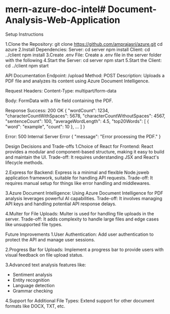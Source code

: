 # mern-azure-doc-intel#   D o c u m e n t - A n a l y s i s - W e b - A p p l i c a t i o n 
 
Setup Instructions

1.Clone the Repository:
  git clone https://github.com/amprajasri/azure.git
  cd azure
2.Install Dependencies: 
  Server:
   cd server
   npm install
  Client:
   cd ../client
   npm install
3.Create .env File: Create a .env file in the server folder with the following
4.Start the Server:
  cd server
  npm start
5.Start the Client:
   cd ../client
   npm start


API Documentation
Endpoint: /upload Method: POST Description: Uploads a PDF file and analyzes its content using Azure Document Intelligence.

Request
Headers: Content-Type: multipart/form-data

Body: FormData with a file field containing the PDF.

Response
Success: 200 OK
{
  "wordCount": 1234,
  "characterCountWithSpaces": 5678,
  "characterCountWithoutSpaces": 4567,
  "sentenceCount": 100,
  "averageWordLength": 4.5,
  "top20Words": [
    { "word": "example", "count": 10 },
    ...
  ]
}


Error: 500 Internal Server Error
{
  "message": "Error processing the PDF."
}


Design Decisions and Trade-offs
1.Choice of React for Frontend: React provides a modular and component-based structure, making it easy to build and maintain the UI. Trade-off: It requires understanding JSX and React's lifecycle methods.

2.Express for Backend: Express is a minimal and flexible Node.jsweb application framework, suitable for handling API requests. Trade-off: It requires manual setup for things like error handling and middlewares.

3.Azure Document Intelligence: Using Azure Document Intelligence for PDF analysis leverages powerful AI capabilities. Trade-off: It involves managing API keys and handling potential API response delays.

4.Multer for File Uploads: Multer is used for handling file uploads in the server. Trade-off: It adds complexity to handle large files and edge cases like unsupported file types.


Future Improvements
1.User Authentication: Add user authentication to protect the API and manage user sessions.

2.Progress Bar for Uploads: Implement a progress bar to provide users with visual feedback on file upload status.

3.Advanced text analysis features like:
- Sentiment analysis
- Entity recognition
- Language detection
- Grammar checking

4.Support for Additional File Types: Extend support for other document formats like DOCX, TXT, etc.
 
 
 
